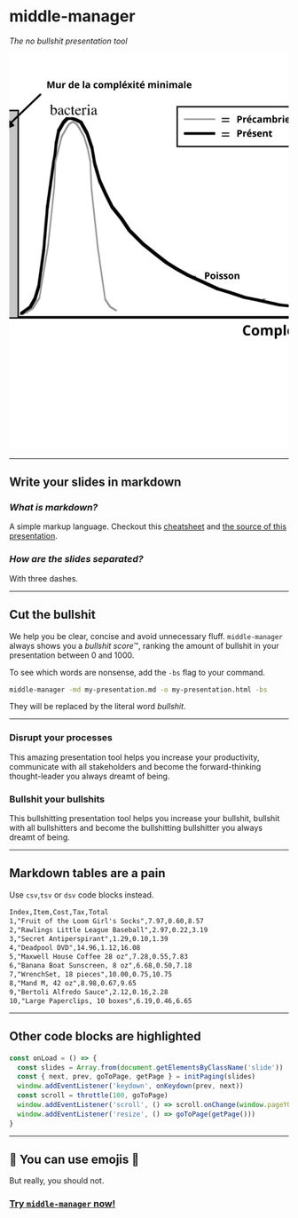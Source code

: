# middle-manager

*The no bullshit presentation tool*

![Complexite](complexite.svg)

---

## Write your slides in **markdown**

### *What is markdown?*

A simple markup language. Checkout this [cheatsheet](https://github.com/adam-p/markdown-here/wiki/Markdown-Cheatsheet) and [the source of this presentation](https://raw.githubusercontent.com/idris-maps/middle-manager/master/demo/demo.md).

### *How are the slides separated?*

With three dashes.

---

## Cut the bullshit

We help you be clear, concise and avoid unnecessary fluff. `middle-manager` always shows you a *bullshit score*™, ranking the amount of bullshit in your presentation between 0 and 1000.

To see which words are nonsense, add the `-bs` flag to your command.

```bash
middle-manager -md my-presentation.md -o my-presentation.html -bs
```

They will be replaced by the literal word *bullshit*.

---

### Disrupt your processes

This amazing presentation tool helps you increase your productivity, communicate with all stakeholders and become the forward-thinking thought-leader you always dreamt of being.

### Bullshit your bullshits

This bullshitting presentation tool helps you increase your bullshit, bullshit with all bullshitters and become the bullshitting bullshitter you always dreamt of being.

---

## Markdown tables are a pain

Use `csv`,`tsv` or `dsv` code blocks instead.

```csv
Index,Item,Cost,Tax,Total
1,"Fruit of the Loom Girl's Socks",7.97,0.60,8.57
2,"Rawlings Little League Baseball",2.97,0.22,3.19
3,"Secret Antiperspirant",1.29,0.10,1.39
4,"Deadpool DVD",14.96,1.12,16.08
5,"Maxwell House Coffee 28 oz",7.28,0.55,7.83
6,"Banana Boat Sunscreen, 8 oz",6.68,0.50,7.18
7,"WrenchSet, 18 pieces",10.00,0.75,10.75
8,"Mand M, 42 oz",8.98,0.67,9.65
9,"Bertoli Alfredo Sauce",2.12,0.16,2.28
10,"Large Paperclips, 10 boxes",6.19,0.46,6.65
```

---

## Other code blocks are highlighted

```ts
const onLoad = () => {
  const slides = Array.from(document.getElementsByClassName('slide'))
  const { next, prev, goToPage, getPage } = initPaging(slides)
  window.addEventListener('keydown', onKeydown(prev, next))
  const scroll = throttle(100, goToPage)
  window.addEventListener('scroll', () => scroll.onChange(window.pageYOffset / window.innerHeight))
  window.addEventListener('resize', () => goToPage(getPage()))
}
```

---

## 🎉 You can use emojis 🦄

But really, you should not.

### [Try `middle-manager` now!](https://github.com/idris-maps/middle-manager)

